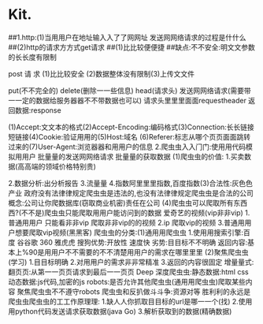# Kit.
##1.http:(1)当⽤用户在地址输⼊入了了⽹网址 发送⽹网络请求的过程是什什么
##(2)http的请求⽅方式get请求
##(1)⽐比较便便捷
##缺点:不不安全:明⽂文参数的⻓长度有限制

post 请 求 (1)⽐比较安全
(2)数据整体没有限制(3)上传⽂文件

put(不不完全的) delete(删除⼀一些信息) head(请求头)
发送⽹网络请求(需要带⼀一定的数据给服务器器不不带数据也可以) 请求头⾥里里⾯面requestheader
返回数据:response


(1)Accept:⽂文本的格式(2)Accept-Encoding:编码格式(3)Connection:⻓长链接 短链接(4)Cookie:验证⽤用的(5)Host:域名
(6)Referer:标志从哪个⻚页⾯面跳转过来的(7)User-Agent:浏览器器和⽤用户的信息
2.爬⾍虫⼊入⻔门:使⽤用代码模拟⽤用户 批量量的发送⽹网络请求 批量量的获取数据
(1)爬⾍虫的价值:
1.买卖数据(⾼高端的领域价格特别贵)

2.数据分析:出分析报告
3.流量量
4.指数阿⾥里里指数,百度指数(3)合法性:灰⾊色产业
政府没有法律律规定爬⾍虫是违法的,也没有法律律规定爬⾍虫是合法的公司概念:公司让你爬数据库(窃取商业机密)责任在公司
(4)爬⾍虫可以爬取所有东⻄西?(不不是)爬⾍虫只能爬取⽤用户能访问到的数据  爱奇艺的视频(vip⾮非vip)
1.普通⽤用户 只能看⾮非vip 爬取⾮非vip的的视频
2.ip 爬取vip的视频
3.普通⽤用户想要爬取vip视频(⿊黑客)
爬⾍虫的分类:(1)通⽤用爬⾍虫
1.使⽤用搜索引擎:百度 ⾕谷歌 360 雅⻁虎 搜狗优势:开放性 速度快
劣势:⽬目标不不明确
返回内容:基本上%90是⽤用户不不需要的不不清楚⽤用户的需求在哪⾥里里
(2)聚焦爬⾍虫(学习) 1.⽬目标明确
2.对⽤用户的需求⾮非常精准
3.返回的内容很固定
增量量式:翻⻚页:从第⼀一⻚页请求到最后⼀一⻚页
Deep 深度爬⾍虫:静态数据:html css
动态数据:js代码,加密的js
robots:是否允许其他爬⾍虫(通⽤用爬⾍虫)爬取某些内容 聚焦爬⾍虫不不遵守robots
爬⾍虫和反扒做⽃斗争:资源对等 胜利利的永远是爬⾍虫爬⾍虫的⼯工作原理理:
1.缺⼈人你抓取⽬目标的url是哪⼀一个(找)
2.使⽤用python代码发送请求获取数据(java Go) 3.解析获取到的数据(精确数据)
